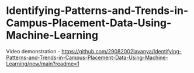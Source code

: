 # Identifying-Patterns-and-Trends-in-Campus-Placement-Data-Using-Machine-Learning

Video demonstration - https://github.com/29082002lavanya/Identifying-Patterns-and-Trends-in-Campus-Placement-Data-Using-Machine-Learning/new/main?readme=1

